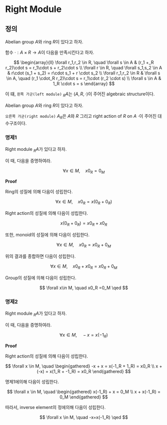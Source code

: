 # Right Module
## 정의
Abelian group $A$와 ring $R$이 있다고 하자.

함수 $\cdot : A \times R \rightarrow A$이 다음을 만족시킨다고 하자.

$$ \begin{array}{ll} \forall r_1,r_2 \in R, \quad \forall s \in A &  (r_1 +_R r_2)\cdot s = r_1\cdot s + r_2\cdot s \\ \forall r \in R, \quad \forall s_1,s_2 \in A &  r\cdot (s_1 + s_2) = r\cdot s_1 + r \cdot s_2 \\  \forall r_1,r_2 \in R & \forall s \in A, \quad (r_1 \cdot_R r_2)\cdot s = r_1\cdot (r_2 \cdot s) \\ \forall s \in A & 1_R \cdot s = s \end{array} $$

이 떄, `왼쪽 가군(left module)` $_RA$는 $(A,R,\cdot)$이 주어진 algebraic structure이다.

Abelian group $A$와 ring $R$이 있다고 하자.

`오른쪽 가군(right module)` $A_R$은 $A$와 $R$ 그리고 right action of $R$ on $A$ $\cdot$이 주어진 대수구조이다.

### 명제1
Right module $_RA$가 있다고 하자.

이 때, 다음을 증명하여라.

$$ \forall x \in M, \quad  x0_R =0_M $$

**Proof**

Ring의 성질에 의해 다음이 성립한다.

$$ \forall x\in M, \quad x0_R = x(0_R + 0_R) $$

Right action의 성질에 의해 다음이 성립한다. 

$$ x(0_R + 0_R) = x0_R + x0_R $$

또한, monoid의 성질에 의해 다음이 성립한다.

$$ \forall x\in M, \quad x0_R = x0_R + 0_M $$

위의 결과를 종합하면 다음이 성립한다.

$$ \forall x\in M, \quad x0_R + x0_R = x0_R + 0_M $$

Group의 성질에 의해 다음이 성립한다.

$$ \forall x\in M, \quad x0_R =0_M \qed $$

### 명제2
Right module $_RA$가 있다고 하자.

이 때, 다음을 증명하여라.

$$ \forall x \in M, \quad -x=x(-1_R) $$

**Proof**

Right action의 성질에 의해 다음이 성립한다. 

$$ \forall x \in M, \quad \begin{gathered} -x + x = x(-1_R + 1_R) = x0_R \\ x + (-x) = x(1_R + -1_R) = x0_R  \end{gathered}  $$

명제1에의해 다음이 성립한다.

$$ \forall x \in M, \quad \begin{gathered} x(-1_R) + x = 0_M \\ x + x(-1_R) = 0_M  \end{gathered}  $$

따라서, inverse element의 정에의해 다음이 성립한다.

$$ \forall x \in M, \quad -x=x(-1_R) \qed $$